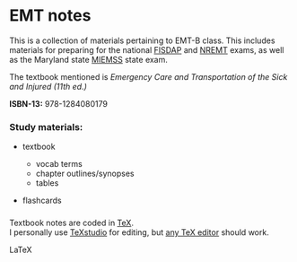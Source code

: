 EMT notes
=========

This is a collection of materials pertaining to EMT-B class.  This includes materials for preparing for the national [FISDAP](https://www.fisdap.net/ "Field Internship Student Data Acquisition Project (FISDAP)") and [NREMT](https://www.nremt.org/ "National Registry of Emergency Medical Technicians") exams, as well as the Maryland  state [MIEMSS](https://www.miemss.org/home/ "Maryland Institute for EMS Systems") state exam.

The textbook mentioned is *Emergency Care and Transportation of the Sick and Injured (11th ed.)*

**ISBN-13:** 978-1284080179


### Study materials:
- textbook 
    - vocab terms
    - chapter outlines/synopses
    - tables

- flashcards


### 
Textbook notes are coded in [TeX](https://en.wikipedia.org/wiki/TeX "TeX").  \
I personally use [TeXstudio](https://www.texstudio.org/ "LaTeX made comfortable") for editing, but [any TeX editor](https://en.wikipedia.org/wiki/Comparison_of_TeX_editors "Comparison of TeX editors") should work.

LaTeX
